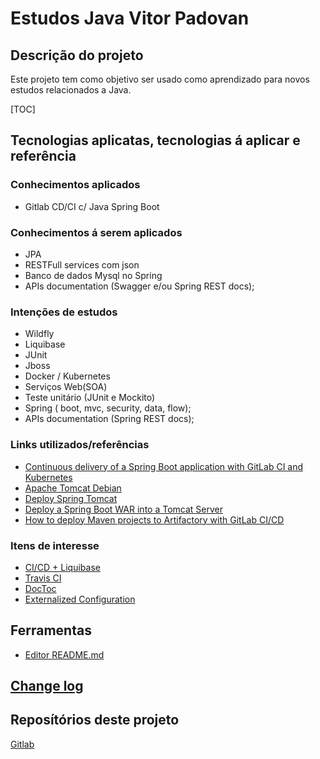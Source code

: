 # Estudos Java Vitor Padovan
## Descrição do projeto
Este projeto tem como objetivo ser usado como aprendizado para novos estudos relacionados a Java.

[TOC]

## Tecnologias aplicatas, tecnologias á aplicar e referência
### Conhecimentos aplicados
- Gitlab CD/CI c/ Java Spring Boot

### Conhecimentos á serem aplicados
- JPA
- RESTFull services com json
- Banco de dados Mysql no Spring
- APIs documentation (Swagger e/ou Spring REST docs);

### Intenções de estudos
- Wildfly
- Liquibase
- JUnit
- Jboss
- Docker / Kubernetes
- Serviços Web(SOA)
- Teste unitário (JUnit e Mockito)
- Spring ( boot, mvc, security, data, flow);
- APIs documentation (Spring REST docs);

### Links utilizados/referências
- [Continuous delivery of a Spring Boot application with GitLab CI and Kubernetes](https://about.gitlab.com/blog/2016/12/14/continuous-delivery-of-a-spring-boot-application-with-gitlab-ci-and-kubernetes/)
- [Apache Tomcat Debian](https://www.digitalocean.com/community/tutorials/how-to-install-apache-tomcat-9-on-debian-10-pt)
- [Deploy Spring Tomcat](https://www.baeldung.com/spring-boot-war-tomcat-deploy)
- [Deploy a Spring Boot WAR into a Tomcat Server](https://www.baeldung.com/spring-boot-war-tomcat-deploy)
- [How to deploy Maven projects to Artifactory with GitLab CI/CD](http://www.obsis.unb.br/gitlab/help/ci/examples/artifactory_and_gitlab/index.md)

### Itens de interesse
- [CI/CD + Liquibase](https://www.infoq.com/br/articles/construindo-pipeline-ci-cd-liquibase-no-gitlab/)
- [Travis CI](https://www.travis-ci.com/)
- [DocToc](https://github.com/thlorenz/doctoc)
- [Externalized Configuration](https://docs.spring.io/spring-boot/docs/1.5.6.RELEASE/reference/html/boot-features-external-config.html)

## Ferramentas
- [Editor README.md](https://dillinger.io/)

## [Change log](CHANGELOG.md)

## Reposítórios deste projeto
[Gitlab](https://gitlab.com/vitorpadovan/estudos-java)